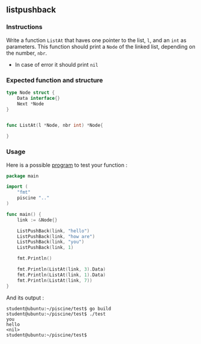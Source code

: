 ## listpushback

### Instructions

Write a function `ListAt` that haves one pointer to the list, `l`, and an `int` as parameters. This function should print a `Node` of the linked list, depending on the number, `nbr`.

- In case of error it should print `nil`

### Expected function and structure

```go
type Node struct {
	Data interface{}
	Next *Node
}


func ListAt(l *Node, nbr int) *Node{

}
```

### Usage

Here is a possible [program](TODO-LINK) to test your function :

```go
package main

import (
	"fmt"
	piscine ".."
)

func main() {
	link := &Node{}

	ListPushBack(link, "hello")
	ListPushBack(link, "how are")
	ListPushBack(link, "you")
	ListPushBack(link, 1)

	fmt.Println()

	fmt.Println(ListAt(link, 3).Data)
	fmt.Println(ListAt(link, 1).Data)
	fmt.Println(ListAt(link, 7))
}

```

And its output :

```console
student@ubuntu:~/piscine/test$ go build
student@ubuntu:~/piscine/test$ ./test
you
hello
<nil>
student@ubuntu:~/piscine/test$
```
